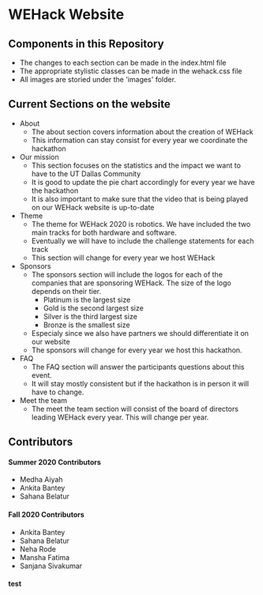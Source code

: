 # WEHack Website

## Components in this Repository
* The changes to each section can be made in the index.html file
* The appropriate stylistic classes can be made in the wehack.css file
* All images are storied under the 'images' folder.

## Current Sections on the website
* About 
   - The about section covers information about the creation of WEHack
   - This information can stay consist for every year we coordinate the hackathon
* Our mission
   - This section focuses on the statistics and the impact we want to have to the UT Dallas Community
   - It is good to update the pie chart accordingly for every year we have the hackathon
   - It is also important to make sure that the video that is being played on our WEHack website is up-to-date
* Theme
   - The theme for WEHack 2020 is robotics. We have included the two main tracks for both hardware and software.
   - Eventually we will have to include the challenge statements for each track
   - This section will change for every year we host WEHack
* Sponsors
   - The sponsors section will include the logos for each of the companies that are sponsoring WEHack. The size of the logo depends on their tier.
      - Platinum is the largest size
      - Gold is the second largest size
      - Silver is the third largest size
      - Bronze is the smallest size
   - Especialy since we also have partners we should differentiate it on our website
   - The sponsors will change for every year we host this hackathon.
* FAQ
   - The FAQ section will answer the participants questions about this event.
   - It will stay mostly consistent but if the hackathon is in person it will have to change.
* Meet the team
  - The meet the team section will consist of the board of directors leading WEHack every year. This will change per year.

## Contributors
#### Summer 2020 Contributors
* Medha Aiyah
* Ankita Bantey
* Sahana Belatur
#### Fall 2020 Contributors
* Ankita Bantey
* Sahana Belatur
* Neha Rode
* Mansha Fatima
* Sanjana Sivakumar

#### test

